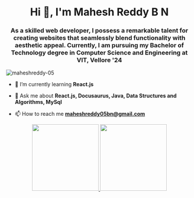 <h1 align="center">Hi 👋, I'm Mahesh Reddy B N</h1>
<h3 align="center"> As a skilled web developer, I possess a remarkable talent for creating websites that seamlessly blend functionality with aesthetic appeal. Currently, I am pursuing my Bachelor of Technology degree in Computer Science and Engineering at VIT, Vellore '24</h3>

<p align="left"> <img src="https://komarev.com/ghpvc/?username=maheshreddy-05&label=Profile%20Views&color=0e75b6&style=flat" alt="maheshreddy-05" /> </p>

<!-- <p align="left"> <a href="https://github.com/ryo-ma/github-profile-trophy"><img src="https://github-profile-trophy.vercel.app/?username=maheshreddy-05" alt="maheshreddy-05" /></a> </p> -->

- 🌱 I’m currently learning **React.js**

- 💬 Ask me about **React.js, Docusaurus, Java, Data Structures and Algorithms, MySql**

- 📫 How to reach me **maheshreddy05bn@gmail.com**



<p align="center">
<a href="https://github.com/MaheshReddy-05">
<img height="180em" src="https://github-readme-stats-eight-theta.vercel.app/api?username=MaheshReddy-05&show_icons=true&theme=tokyonight&count_private=true"/>
<img height="180em" src="https://github-readme-stats-eight-theta.vercel.app/api/top-langs/?username=MaheshReddy-05&layout=compact&langs_count=8&theme=tokyonight"/>
</a>
</p>
